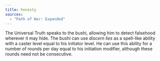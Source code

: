 ```yaml
---
title: honesty
sources:
  - "Path of War: Expanded"
---
```


The Universal Truth speaks to the bushi, allowing him to detect falsehood wherever it may hide. The bushi can use *discern lies* as a spell-like ability with a caster level equal to his initiator level. He can use this ability for a number of rounds per day equal to his initiation modifier, although these rounds need not be consecutive.
